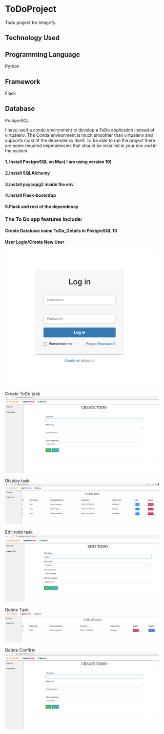 # ToDoProject
Todo project for Integrify.

## Technology Used

## Programming Language

Python

## Framework

Flask

## Database

PostgreSQL

I have used a condo environment to develop a ToDo application instead of virtualenv. The Conda environment is much smoother than virtualenv and supports most of the dependency itself. To be able to run the project there are some required dependencies that should be installed in your env and in the system.

#### 1. Install PostgreSQL on Mac( I am using version 10)
#### 2.Install SQLAlchemy
#### 3.Install psycopg2 inside the env
#### 4.Install Flask-bootstrap
#### 5.Flask and rest of the dependency 

### The To Do app features Include:

#### Create Database name ToDo_Details in PostgreSQL 10

#### User Login/Create New User
![login](images/login.png)

Create ToDo task
![createtask](images/createtask.png)

Display task
![displaytask](images/displaytask.png)

Edit todo task
![edittask](images/edittask.png)

Delete Task
![deletetask](images/deletetask.png)

Delete Confirm
![deleteconfirm](images/createtask.png)
